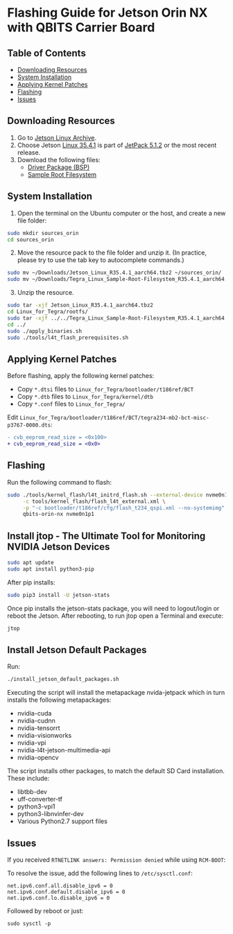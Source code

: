 # Flashing Guide for Jetson Orin NX with QBITS Carrier Board

## Table of Contents
- [Downloading Resources](#downloading-resources)
- [System Installation](#system-installation)
- [Applying Kernel Patches](#applying-kernel-patches)
- [Flashing](#flashing)
- [Issues](#issues)

## Downloading Resources
1. Go to [Jetson Linux Archive](https://developer.nvidia.com/embedded/jetson-linux-archive).
2. Choose Jetson [Linux 35.4.1](https://developer.nvidia.com/embedded/jetson-linux-r3541) is part of [JetPack 5.1.2](https://developer.nvidia.com/embedded/jetpack-sdk-512) or the most recent release.
3. Download the following files:
   - [Driver Package (BSP)](https://developer.nvidia.com/downloads/embedded/l4t/r35_release_v4.1/release/jetson_linux_r35.4.1_aarch64.tbz2)
   - [Sample Root Filesystem](https://developer.nvidia.com/downloads/embedded/l4t/r35_release_v4.1/release/tegra_linux_sample-root-filesystem_r35.4.1_aarch64.tbz2)

## System Installation
1. Open the terminal on the Ubuntu computer or the host, and create a new file folder:
```bash
sudo mkdir sources_orin
cd sources_orin
```
2. Move the resource pack to the file folder and unzip it. (In practice, please try to use the tab key to autocomplete commands.)
```bash
sudo mv ~/Downloads/Jetson_Linux_R35.4.1_aarch64.tbz2 ~/sources_orin/            
sudo mv ~/Downloads/Tegra_Linux_Sample-Root-Filesystem_R35.4.1_aarch64.tbz2 ~/sources_orin/
```
3. Unzip the resource.
```bash
sudo tar -xjf Jetson_Linux_R35.4.1_aarch64.tbz2
cd Linux_for_Tegra/rootfs/
sudo tar -xjf ../../Tegra_Linux_Sample-Root-Filesystem_R35.4.1_aarch64.tbz2
cd ../
sudo ./apply_binaries.sh
sudo ./tools/l4t_flash_prerequisites.sh
```
## Applying Kernel Patches

Before flashing, apply the following kernel patches:

- Copy `*.dtsi` files to `Linux_for_Tegra/bootloader/t186ref/BCT`
- Copy `*.dtb` files to `Linux_for_Tegra/kernel/dtb`
- Copy `*.conf` files to `Linux_for_Tegra/`

Edit `Linux_for_Tegra/bootloader/t186ref/BCT/tegra234-mb2-bct-misc-p3767-0000.dts`:

```diff
- cvb_eeprom_read_size = <0x100>
+ cvb_eeprom_read_size = <0x0>
```

## Flashing

Run the following command to flash:

```bash
sudo ./tools/kernel_flash/l4t_initrd_flash.sh --external-device nvme0n1p1 \
	 -c tools/kernel_flash/flash_l4t_external.xml \
	 -p "-c bootloader/t186ref/cfg/flash_t234_qspi.xml --no-systemimg" --network usb0 \
	 qbits-orin-nx nvme0n1p1
```
## Install jtop - The Ultimate Tool for Monitoring NVIDIA Jetson Devices

```bash
sudo apt update
sudo apt install python3-pip
```
After pip installs:

```bash
sudo pip3 install -U jetson-stats
```
Once pip installs the jetson-stats package, you will need to logout/login or reboot the Jetson.
After rebooting, to run jtop open a Terminal and execute:

```bash
jtop
```

## Install Jetson Default Packages

Run:
```bash
./install_jetson_default_packages.sh
```
Executing the script will install the metapackage nvida-jetpack which in turn installs the following metapackages:
 
 * nvidia-cuda
 * nvidia-cudnn
 * nvidia-tensorrt
 * nvidia-visionworks
 * nvidia-vpi
 * nvidia-l4t-jetson-multimedia-api
 * nvidia-opencv
 
 The script installs other packages, to match the default SD Card installation. These include:
 
 * libtbb-dev
 * uff-converter-tf
 * python3-vpi1
 * python3-libnvinfer-dev
 * Various Python2.7 support files
## Issues
If you received `RTNETLINK answers: Permission denied` while using `RCM-BOOT`:

To resolve the issue, add the following lines to `/etc/sysctl.conf`:
```
net.ipv6.conf.all.disable_ipv6 = 0
net.ipv6.conf.default.disable_ipv6 = 0
net.ipv6.conf.lo.disable_ipv6 = 0
```
Followed by reboot or just:
```
sudo sysctl -p
```
